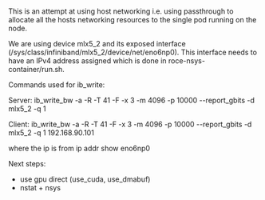 ###

This is an attempt at using host networking i.e. using passthrough to allocate all the hosts networking resources to the single pod running on the node.

We are using device mlx5_2 and its exposed interface (/sys/class/infiniband/mlx5_2/device/net/eno6np0). This interface needs to have an IPv4 address assigned which is done in roce-nsys-container/run.sh.

Commands used for ib_write:

Server:
ib_write_bw -a -R -T 41 -F -x 3 -m 4096 -p 10000 --report_gbits -d mlx5_2 -q 1

Client:
ib_write_bw -a -R -T 41 -F -x 3 -m 4096 -p 10000 --report_gbits -d mlx5_2 -q 1 192.168.90.101

where the ip is from ip addr show eno6np0

Next steps:
- use gpu direct (use_cuda, use_dmabuf)
- nstat + nsys
